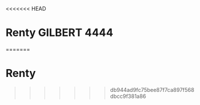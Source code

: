<<<<<<< HEAD

# Renty GILBERT 4444
=======
# Renty
>>>>>>> db944ad9fc75bee87f7ca897f568dbcc9f381a86
